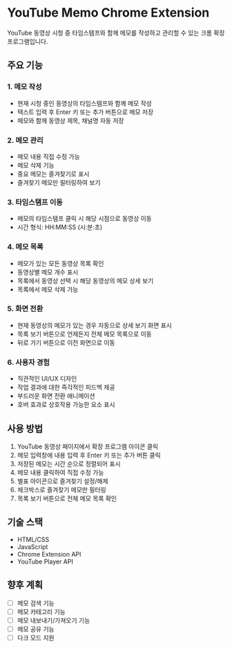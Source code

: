 # YouTube Memo Chrome Extension

YouTube 동영상 시청 중 타임스탬프와 함께 메모를 작성하고 관리할 수 있는 크롬 확장 프로그램입니다.

## 주요 기능

### 1. 메모 작성
- 현재 시청 중인 동영상의 타임스탬프와 함께 메모 작성
- 텍스트 입력 후 Enter 키 또는 추가 버튼으로 메모 저장
- 메모와 함께 동영상 제목, 채널명 자동 저장

### 2. 메모 관리
- 메모 내용 직접 수정 가능
- 메모 삭제 기능
- 중요 메모는 즐겨찾기로 표시
- 즐겨찾기 메모만 필터링하여 보기

### 3. 타임스탬프 이동
- 메모의 타임스탬프 클릭 시 해당 시점으로 동영상 이동
- 시간 형식: HH:MM:SS (시:분:초)

### 4. 메모 목록
- 메모가 있는 모든 동영상 목록 확인
- 동영상별 메모 개수 표시
- 목록에서 동영상 선택 시 해당 동영상의 메모 상세 보기
- 목록에서 메모 삭제 가능

### 5. 화면 전환
- 현재 동영상의 메모가 있는 경우 자동으로 상세 보기 화면 표시
- 목록 보기 버튼으로 언제든지 전체 메모 목록으로 이동
- 뒤로 가기 버튼으로 이전 화면으로 이동

### 6. 사용자 경험
- 직관적인 UI/UX 디자인
- 작업 결과에 대한 즉각적인 피드백 제공
- 부드러운 화면 전환 애니메이션
- 호버 효과로 상호작용 가능한 요소 표시

## 사용 방법

1. YouTube 동영상 페이지에서 확장 프로그램 아이콘 클릭
2. 메모 입력창에 내용 입력 후 Enter 키 또는 추가 버튼 클릭
3. 저장된 메모는 시간 순으로 정렬되어 표시
4. 메모 내용 클릭하여 직접 수정 가능
5. 별표 아이콘으로 즐겨찾기 설정/해제
6. 체크박스로 즐겨찾기 메모만 필터링
7. 목록 보기 버튼으로 전체 메모 목록 확인

## 기술 스택

- HTML/CSS
- JavaScript
- Chrome Extension API
- YouTube Player API

## 향후 계획

- [ ] 메모 검색 기능
- [ ] 메모 카테고리 기능
- [ ] 메모 내보내기/가져오기 기능
- [ ] 메모 공유 기능
- [ ] 다크 모드 지원